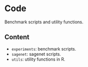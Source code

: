 # Code
Benchmark scripts and utility functions. 

## Content
* `experiments`: benchmark scripts.
* `sagenet`: sagenet scripts.
* `utils`: utility functions in R.
